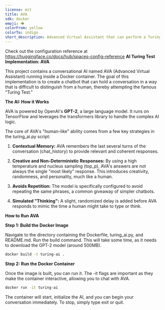 ```yaml
---
license: mit
title: AVA
sdk: docker
emoji: 👁
colorFrom: yellow
colorTo: indigo
short_description: Advanced Virtual Assistant that can perform a Turing test
---
```


Check out the configuration reference at https://huggingface.co/docs/hub/spaces-config-reference
**AI Turing Test Implementation: AVA**

This project contains a conversational AI named AVA (Advanced Virtual Assistant) running inside a Docker container. The goal of this implementation is to create a chatbot that can hold a conversation in a way that is difficult to distinguish from a human, thereby attempting the famous "Turing Test."

**The AI: How it Works**

AVA is powered by OpenAI's **GPT-2**, a large language model. It runs on TensorFlow and leverages the transformers library to handle the complex AI logic.

The core of AVA's "human-like" ability comes from a few key strategies in the turing\_ai.py script:

1.  **Contextual Memory:** AVA remembers the last several turns of the conversation (chat\_history) to provide relevant and coherent responses.

2.  **Creative and Non-Deterministic Responses:** By using a high temperature and nucleus sampling (top\_p), AVA's answers are not always the single "most likely" response. This introduces creativity, randomness, and personality, much like a human.

3.  **Avoids Repetition:** The model is specifically configured to avoid repeating the same phrases, a common giveaway of simpler chatbots.

4.  **Simulated "Thinking":** A slight, randomized delay is added before AVA responds to mimic the time a human might take to type or think.

**How to Run AVA**

**Step 1: Build the Docker Image**

Navigate to the directory containing the Dockerfile, turing\_ai.py, and README.md. Run the build command. This will take some time, as it needs to download the GPT-2 model (around 500MB).

```bash
docker build -t turing-ai .

```

**Step 2: Run the Docker Container**

Once the image is built, you can run it. The -it flags are important as they make the container interactive, allowing you to chat with AVA.

``` bash
docker run -it turing-ai

```

The container will start, initialize the AI, and you can begin your conversation immediately. To stop, simply type exit or quit.
